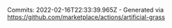 Commits: 2022-02-16T22:33:39.965Z - Generated via https://github.com/marketplace/actions/artificial-grass
<br>
